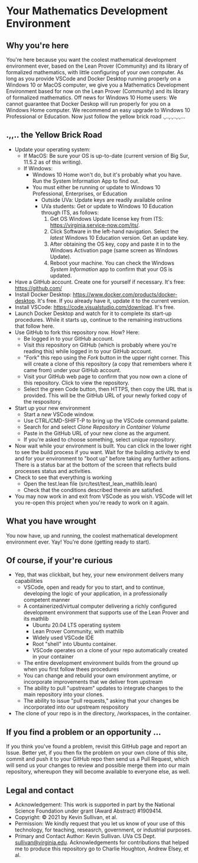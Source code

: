 # Your Mathematics Development Environment
## Why you're here

You're here because you want the coolest mathematical development environment ever, based on the Lean Prover (Community) and its library of formalized mathematics, with little configuring of your own computer. As long as you provide VSCode and Docker Desktop running properly on a Windows 10 or MacOS computer, we give you a Mathematics Development Environment based for now on the Lean Prover (Community) and its library of formalized mathematics. Off news for Windows 10 Home users: We cannot guarantee that Docker Deskop will run properly for you on a Windows Home computer. We recommend an easy upgrade to Windows 10 Professional or Education. Now just follow the yellow brick road .,..,.,..,.,...

## .,,.. the Yellow Brick Road
- Update your operating system:
  - If MacOS: Be sure your OS is up-to-date (current version of Big Sur, 11.5.2 as of this writing).
  - If Windows: 
    - Windows 10 Home won't do, but it's probably what you have. Run the System Information App to find out.
    - You must either be running or update to Windows 10 Professional, Enterprises, or Education
      - Outside UVa:  Update keys are readily available online
      - UVa students: Get or update to Windows 10 Education through ITS, as follows:
        1. Get OS Windows Update license key from ITS: https://virginia.service-now.com/its/.  
        2. Click Software in the left-hand navigation. Select the *latest* Windows 10 Education version. Get an update key.
        3. After obtaining the OS key, copy and paste it in to the Windows Activation page (same screen as Windows Update).
        4. Reboot your machine. You can check the Windows *System Information* app to confirm that your OS is updated.
- Have a GitHub account. Create one for yourself if necessary. It's free: https://github.com/
- Install Docker Desktop: https://www.docker.com/products/docker-desktop. It's free. If you already have it, update it to the current version.
- Install VSCode: https://code.visualstudio.com/download. It's free.
- Launch Docker Desktop and watch for it to complete its start-up procedures. While it starts up, continue to the remaining instructions that follow here. 
- Use GitHub to fork this repository now. How? Here:
  - Be logged in to your GitHub account.
  - Visit *this* repository on GitHub (which is probably where you're reading this) while logged in to your GitHub account.
  - "Fork" this repo using the *Fork* button in the upper right corner. This will create a clone of this repository (a copy that remembers where it came from) under your GitHub account. 
  -   Visit your GitHub web page to confirm that you now own a clone of this repository. Click to view the repository.
  -   Select the green Code button, then HTTPS, then copy the URL that is provided. This will be the GitHub URL of your newly forked copy of the respository.
- Start up your new environment
  - Start a *new* VSCode window. 
  - Use CTRL/CMD-SHIFT-P to bring up the VSCode command palatte. 
  - Search for and select *Clone Repository in Container Volume*
  - Paste in the GitHub URL of your new clone as the argument.
  - If you're asked to choose something, select *unique repository*.
- Now wait while your environment is built. You can click in the lower right to see the build process if you want. Wait for the building activity to end and for your environment to "boot up" before taking any further actions. There is a status bar at the bottom of the screen that reflects build processes status and activities.
- Check to see that everything is working
  - Open the test.lean file (src/test/test_lean_mathlib.lean)
  - Check that the conditions described therein are satisfied.
- You may now work in and exit from VSCode as you wish. VSCode will let you re-open this project when you're ready to work on it again.

## What you have wrought

You now have, up and running, the coolest mathematical development environment ever. Yay! You're done (getting ready to start).

## Of course, if your're curious
- Yep, that was clickbait, but hey, your new environment delivers many capabilities 
  - VSCode, open and ready for you to start, and to continue, developing the logic of your application, in a professionally competent manner
  - A containerized/virtual computer delivering a richly configured development environment that supports use of the Lean Prover and its mathlib
    - Ubuntu 20.04 LTS operating system
    - Lean Prover Community, with mathlib
    - Widely used VSCode IDE
    - Root "shell" into Ubuntu container.
    - VSCode operates on a clone of your repo automatically created in your container
  - The entire development environment builds from the ground up when you first follow thees procedures
  - You can change and rebuild your own environment anytime, or incorporate improvements that we deliver from upstream 
  - The ability to pull "upstream" updates to integrate changes to the main repository into your clones. 
  - The ability to issue "pull requests," asking that your changes be incorporated into our upstream respository 
- The clone of your repo is in the directory, /workspaces, in the container. 

## If you find a problem or an opportunity ...
If you think you've found a problem, revisit this GitHub page and report an Issue. Better yet, if you then fix the problem on your own clone of this site, commit and push it to your GitHub repo then send us a Pull Request, which will send us your changes to review and possible merge them into our main repository, whereupon they will become available to everyone else, as well.  


## Legal and contact
- Acknowledgement: This work is supported in part by the National Science Foundation under grant (Award Abstract) #1909414.
- Copyright: © 2021 by Kevin Sullivan, et al.
- Permission: We kindly request that you let us know of your use of this technology, for teaching, reseasrch, government, or industrial purposes. 
- Primary and Contact Author: Kevin Sullivan. UVa CS Dept. sullivan@virginia.edu. Acknowledgements for contributions that helped me to produce this repository go to Charlie Houghton, Andrew Elsey, et al.  

